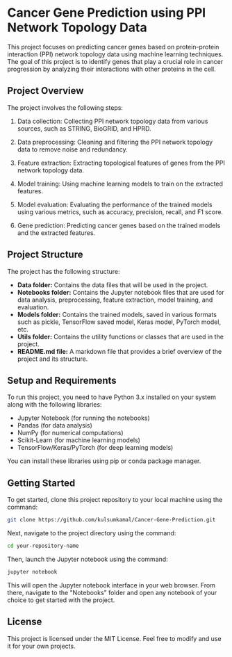 # Cancer Gene Prediction using PPI Network Topology Data

This project focuses on predicting cancer genes based on protein-protein interaction (PPI) network topology data using machine learning techniques. The goal of this project is to identify genes that play a crucial role in cancer progression by analyzing their interactions with other proteins in the cell.

## Project Overview

The project involves the following steps:

1. Data collection: Collecting PPI network topology data from various sources, such as STRING, BioGRID, and HPRD.

2. Data preprocessing: Cleaning and filtering the PPI network topology data to remove noise and redundancy.

3. Feature extraction: Extracting topological features of genes from the PPI network topology data.

4. Model training: Using machine learning models to train on the extracted features.

5. Model evaluation: Evaluating the performance of the trained models using various metrics, such as accuracy, precision, recall, and F1 score.

6. Gene prediction: Predicting cancer genes based on the trained models and the extracted features.

## Project Structure

The project has the following structure:

- **Data folder:** Contains the data files that will be used in the project.
- **Notebooks folder:** Contains the Jupyter notebook files that are used for data analysis, preprocessing, feature extraction, model training, and evaluation.
- **Models folder:** Contains the trained models, saved in various formats such as pickle, TensorFlow saved model, Keras model, PyTorch model, etc.
- **Utils folder:** Contains the utility functions or classes that are used in the project.
- **README.md file:** A markdown file that provides a brief overview of the project and its structure.

## Setup and Requirements

To run this project, you need to have Python 3.x installed on your system along with the following libraries:

- Jupyter Notebook (for running the notebooks)
- Pandas (for data analysis)
- NumPy (for numerical computations)
- Scikit-Learn (for machine learning models)
- TensorFlow/Keras/PyTorch (for deep learning models)

You can install these libraries using pip or conda package manager.

## Getting Started

To get started, clone this project repository to your local machine using the command:

```bash
git clone https://github.com/kulsumkamal/Cancer-Gene-Prediction.git
```

Next, navigate to the project directory using the command:

```bash
cd your-repository-name
```

Then, launch the Jupyter notebook using the command:

```bash
jupyter notebook
```

This will open the Jupyter notebook interface in your web browser. From there, navigate to the "Notebooks" folder and open any notebook of your choice to get started with the project.

## License

This project is licensed under the MIT License. Feel free to modify and use it for your own projects.
